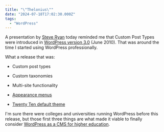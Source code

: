 ```yaml
---
title: "\"Thelonius\""
date: "2024-07-18T17:02:30.000Z"
tags: 
  - "WordPress"
---
```


A presentation by [Steve Ryan](https://sryan.us/) today reminded me that Custom Post Types were introduced in [WordPress version 3.0](https://wordpress.org/news/2010/06/thelonious/) (June 2010). That was around the time I started using WordPress professionally.

What a release that was:

- Custom post types

- Custom taxonomies

- Multi-site functionality

- [Appearance menus](https://wordpress.org/documentation/article/appearance-menus-screen/)

- [Twenty Ten default theme](https://wordpress.org/themes/twentyten/)

I'm sure there were colleges and universities running WordPress before this release, but those first three things are what made it viable to finally consider [WordPress as a CMS for higher education](https://wpcampus.org/).
